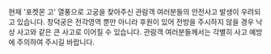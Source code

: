현재 '포켓몬 고' 열풍으로 고궁을 찾아주신 관람객 여러분들의 안전사고 발생이 우려되고 있습니다. 창덕궁은 전각영역 뿐만 아니라 후원이 있어 전방을 주시하지 않을 경우 낙상 사고와 같은 큰 사고로 이어질 수 있습니다. 관람객 여러분들께서는 각별히 사고 예방에 주의하여 주시길 바랍니다.